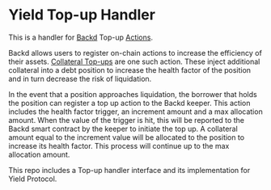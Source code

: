 # Yield Top-up Handler
This is a handler for [Backd](https://backd.fund) Top-up [Actions](https://docs.backd.fund/protocol-architecture/actions).

Backd allows users to register on-chain actions to increase the efficiency of their assets. [Collateral Top-ups](https://docs.backd.fund/protocol-architecture/actions/top-ups) are one such action. These inject additional collateral into a debt position to increase the health factor of the position and in turn decrease the risk of liquidation.

In the event that a position approaches liquidation, the borrower that holds the position can register a top up action to the Backd keeper. This action includes the health factor trigger, an increment amount and a max allocation amount. When the value of the trigger is hit, this will be reported to the Backd smart contract by the keeper to initiate the top up. A collateral amount equal to the increment value will be allocated to the position to increase its health factor. This process will continue up to the max allocation amount.

This repo includes a Top-up handler interface and its implementation for Yield Protocol.
